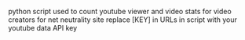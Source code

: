 python script used to count youtube viewer and video stats for video creators for net neutrality site
replace [KEY] in URLs in script with your youtube data API key
